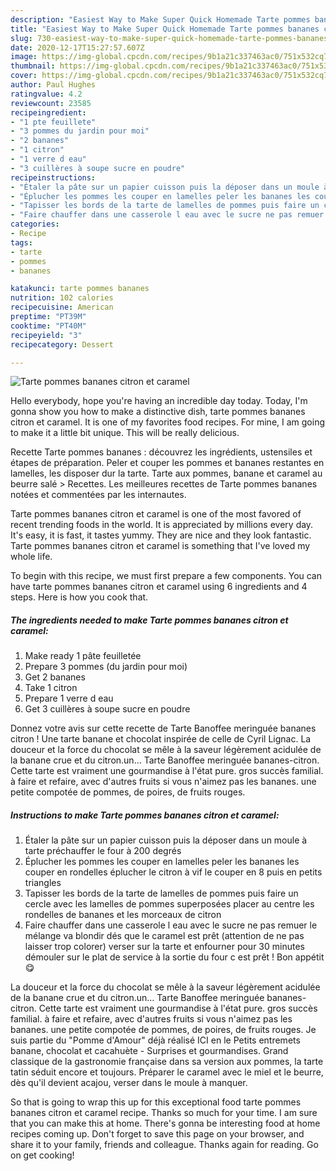 ```yaml
---
description: "Easiest Way to Make Super Quick Homemade Tarte pommes bananes citron et caramel"
title: "Easiest Way to Make Super Quick Homemade Tarte pommes bananes citron et caramel"
slug: 730-easiest-way-to-make-super-quick-homemade-tarte-pommes-bananes-citron-et-caramel
date: 2020-12-17T15:27:57.607Z
image: https://img-global.cpcdn.com/recipes/9b1a21c337463ac0/751x532cq70/tarte-pommes-bananes-citron-et-caramel-photo-principale-de-la-recette.jpg
thumbnail: https://img-global.cpcdn.com/recipes/9b1a21c337463ac0/751x532cq70/tarte-pommes-bananes-citron-et-caramel-photo-principale-de-la-recette.jpg
cover: https://img-global.cpcdn.com/recipes/9b1a21c337463ac0/751x532cq70/tarte-pommes-bananes-citron-et-caramel-photo-principale-de-la-recette.jpg
author: Paul Hughes
ratingvalue: 4.2
reviewcount: 23585
recipeingredient:
- "1 pte feuillete"
- "3 pommes du jardin pour moi"
- "2 bananes"
- "1 citron"
- "1 verre d eau"
- "3 cuillères à soupe sucre en poudre"
recipeinstructions:
- "Étaler la pâte sur un papier cuisson puis la déposer dans un moule à tarte préchauffer le four à 200 degrés"
- "Éplucher les pommes les couper en lamelles peler les bananes les couper en rondelles éplucher le citron à vif le couper en 8 puis en petits triangles"
- "Tapisser les bords de la tarte de lamelles de pommes puis faire un cercle avec les lamelles de pommes superposées placer au centre les rondelles de bananes et les morceaux de citron"
- "Faire chauffer dans une casserole l eau avec le sucre ne pas remuer le mélange va blondir dés que le caramel est prêt (attention de ne pas laisser trop colorer) verser sur la tarte et enfourner pour 30 minutes démouler sur le plat de service à la sortie du four c est prêt ! Bon appétit 😋"
categories:
- Recipe
tags:
- tarte
- pommes
- bananes

katakunci: tarte pommes bananes 
nutrition: 102 calories
recipecuisine: American
preptime: "PT39M"
cooktime: "PT40M"
recipeyield: "3"
recipecategory: Dessert

---
```



![Tarte pommes bananes citron et caramel](https://img-global.cpcdn.com/recipes/9b1a21c337463ac0/751x532cq70/tarte-pommes-bananes-citron-et-caramel-photo-principale-de-la-recette.jpg)

Hello everybody, hope you're having an incredible day today. Today, I'm gonna show you how to make a distinctive dish, tarte pommes bananes citron et caramel. It is one of my favorites food recipes. For mine, I am going to make it a little bit unique. This will be really delicious.

Recette Tarte pommes bananes : découvrez les ingrédients, ustensiles et étapes de préparation. Peler et couper les pommes et bananes restantes en lamelles, les disposer dur la tarte. Tarte aux pommes, banane et caramel au beurre salé &gt; Recettes. Les meilleures recettes de Tarte pommes bananes notées et commentées par les internautes.

Tarte pommes bananes citron et caramel is one of the most favored of recent trending foods in the world. It is appreciated by millions every day. It's easy, it is fast, it tastes yummy. They are nice and they look fantastic. Tarte pommes bananes citron et caramel is something that I've loved my whole life.


To begin with this recipe, we must first prepare a few components. You can have tarte pommes bananes citron et caramel using 6 ingredients and 4 steps. Here is how you cook that.

<!--inarticleads1-->

##### The ingredients needed to make Tarte pommes bananes citron et caramel:

1. Make ready 1 pâte feuilletée
1. Prepare 3 pommes (du jardin pour moi)
1. Get 2 bananes
1. Take 1 citron
1. Prepare 1 verre d eau
1. Get 3 cuillères à soupe sucre en poudre


Donnez votre avis sur cette recette de Tarte Banoffee meringuée bananes citron ! Une tarte banane et chocolat inspirée de celle de Cyril Lignac. La douceur et la force du chocolat se mêle à la saveur légèrement acidulée de la banane crue et du citron.un… Tarte Banoffee meringuée bananes-citron. Cette tarte est vraiment une gourmandise à l&#39;état pure. gros succès familial. à faire et refaire, avec d&#39;autres fruits si vous n&#39;aimez pas les bananes. une petite compotée de pommes, de poires, de fruits rouges. 

<!--inarticleads2-->

##### Instructions to make Tarte pommes bananes citron et caramel:

1. Étaler la pâte sur un papier cuisson puis la déposer dans un moule à tarte préchauffer le four à 200 degrés
1. Éplucher les pommes les couper en lamelles peler les bananes les couper en rondelles éplucher le citron à vif le couper en 8 puis en petits triangles
1. Tapisser les bords de la tarte de lamelles de pommes puis faire un cercle avec les lamelles de pommes superposées placer au centre les rondelles de bananes et les morceaux de citron
1. Faire chauffer dans une casserole l eau avec le sucre ne pas remuer le mélange va blondir dés que le caramel est prêt (attention de ne pas laisser trop colorer) verser sur la tarte et enfourner pour 30 minutes démouler sur le plat de service à la sortie du four c est prêt ! Bon appétit 😋


La douceur et la force du chocolat se mêle à la saveur légèrement acidulée de la banane crue et du citron.un… Tarte Banoffee meringuée bananes-citron. Cette tarte est vraiment une gourmandise à l&#39;état pure. gros succès familial. à faire et refaire, avec d&#39;autres fruits si vous n&#39;aimez pas les bananes. une petite compotée de pommes, de poires, de fruits rouges. Je suis partie du &#34;Pomme d&#39;Amour&#34; déjà réalisé ICI en le Petits entremets banane, chocolat et cacahuète - Surprises et gourmandises. Grand classique de la gastronomie française dans sa version aux pommes, la tarte tatin séduit encore et toujours. Préparer le caramel avec le miel et le beurre, dès qu&#39;il devient acajou, verser dans le moule à manquer. 

So that is going to wrap this up for this exceptional food tarte pommes bananes citron et caramel recipe. Thanks so much for your time. I am sure that you can make this at home. There's gonna be interesting food at home recipes coming up. Don't forget to save this page on your browser, and share it to your family, friends and colleague. Thanks again for reading. Go on get cooking!
